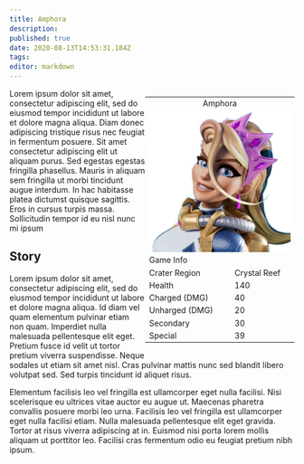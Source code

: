 ```yaml
---
title: Amphora
description: 
published: true
date: 2020-08-13T14:53:31.184Z
tags: 
editor: markdown
---
```


<div style="float: right;">
  <table class="infobox character">
    <tbody>
      <tr><td class="group charname" colspan="5" style="text-align: center;">Amphora</td></tr>
      <tr style="line-height: 0em; text-align: center;"><td colspan="5"><img src="/amph-transparent.png" alt="ra-characters-amphora.jpg" width="250px"></td></tr>
      <tr><td class="group" colspan="5">Game Info</td></tr>
      <tr class="charbody"><td>Crater Region</td><td>Crystal Reef</td></tr>
      <tr class="charbody"><td>Health</td><td>140</td></tr>
      <tr class="charbody"><td>Charged (DMG)</td><td>40</td></tr>
      <tr class="charbody"><td>Unharged (DMG)</td><td>20</td></tr>
      <tr class="charbody"><td>Secondary</td><td>30</td></tr>
      <tr class="charbody"><td>Special</td><td>39</td></tr>
    </tbody>
  </table>
</div>
<div>
  <p>Lorem ipsum dolor sit amet, consectetur adipiscing elit, sed do eiusmod tempor incididunt ut labore et dolore magna aliqua. Diam donec adipiscing tristique risus nec feugiat in fermentum posuere. Sit amet consectetur adipiscing elit ut aliquam purus. Sed egestas egestas fringilla phasellus. Mauris in aliquam sem fringilla ut morbi tincidunt augue interdum. In hac habitasse platea dictumst quisque sagittis. Eros in cursus turpis massa. Sollicitudin tempor id eu nisl nunc mi ipsum</p>
</div>
<div>
  <h2>Story</h2>
  <p>Lorem ipsum dolor sit amet, consectetur adipiscing elit, sed do eiusmod tempor incididunt ut labore et dolore magna aliqua. Id diam vel quam elementum pulvinar etiam non quam. Imperdiet nulla malesuada pellentesque elit eget. Pretium fusce id velit ut tortor pretium viverra suspendisse. Neque sodales ut etiam sit amet nisl. Cras pulvinar mattis nunc sed blandit libero volutpat sed. Sed turpis tincidunt id aliquet risus.</p>
  <p>Elementum facilisis leo vel fringilla est ullamcorper eget nulla facilisi. Nisi scelerisque eu ultrices vitae auctor eu augue ut. Maecenas pharetra convallis posuere morbi leo urna. Facilisis leo vel fringilla est ullamcorper eget nulla facilisi etiam. Nulla malesuada pellentesque elit eget gravida. Tortor at risus viverra adipiscing at in. Euismod nisi porta lorem mollis aliquam ut porttitor leo. Facilisi cras fermentum odio eu feugiat pretium nibh ipsum.</p>
</div>
